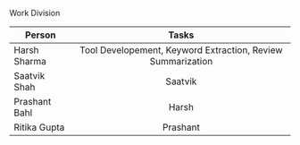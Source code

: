 Work Division

| Person| Tasks |
| ------------- |:-------------:| 
| Harsh Sharma | Tool Developement, Keyword Extraction, Review Summarization | 
| Saatvik Shah | Saatvik |
| Prashant Bahl | Harsh | 
| Ritika Gupta | Prashant |
